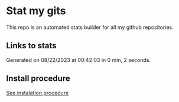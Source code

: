 # Stat my gits

This repo is an automated stats builder for all my github repositories.

## Links to stats


Generated on 08/22/2023 at 00:42:03 in 0 min, 2 seconds.

## Install procedure

[See instalation procedure](./src/install.md)
